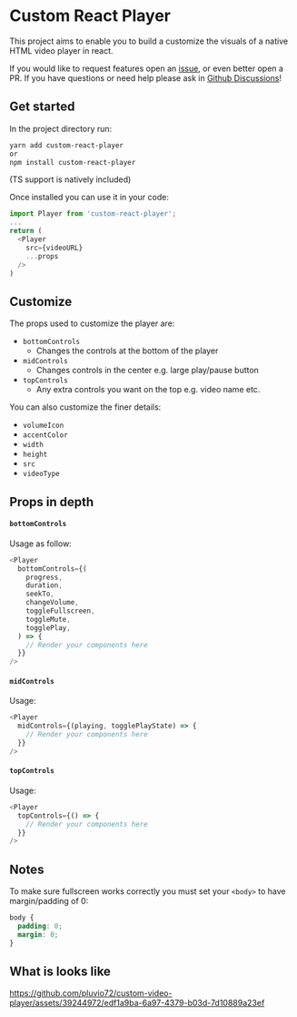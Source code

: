 # Custom React Player

This project aims to enable you to build a customize the visuals of a native HTML video player in react.

If you would like to request features open an [issue](https://github.com/pluvio72/custom-video-player/issues), or even better open a PR. If you have questions or need help please ask in [Github Discussions](https://github.com/pluvio72/custom-video-player/discussions)!

## Get started

In the project directory run:

```bash
yarn add custom-react-player
or
npm install custom-react-player
```

(TS support is natively included)

Once installed you can use it in your code:

```javascript
import Player from 'custom-react-player';
...
return (
  <Player
    src={videoURL}
    ...props
  />
)

```

## Customize

The props used to customize the player are:

- `bottomControls`
  - Changes the controls at the bottom of the player
- `midControls`
  - Changes controls in the center e.g. large play/pause button
- `topControls`
  - Any extra controls you want on the top e.g. video name etc.

You can also customize the finer details:

- `volumeIcon`
- `accentColor`
- `width`
- `height`
- `src`
- `videoType`

## Props in depth

#### `bottomControls`

Usage as follow:

```javascript
<Player
  bottomControls={(
    progress,
    duration,
    seekTo,
    changeVolume,
    toggleFullscreen,
    toggleMute,
    togglePlay,
  ) => {
    // Render your components here
  }}
/>
```

#### `midControls`

Usage:

```javascript
<Player
  midControls={(playing, togglePlayState) => {
    // Render your components here
  }}
/>
```

#### `topControls`

Usage:

```javascript
<Player
  topControls={() => {
    // Render your components here
  }}
/>
```

## Notes

To make sure fullscreen works correctly you must set your `<body>` to have margin/padding of 0:

```css
body {
  padding: 0;
  margin: 0;
}
```

## What is looks like

https://github.com/pluvio72/custom-video-player/assets/39244972/edf1a9ba-6a97-4379-b03d-7d10889a23ef
